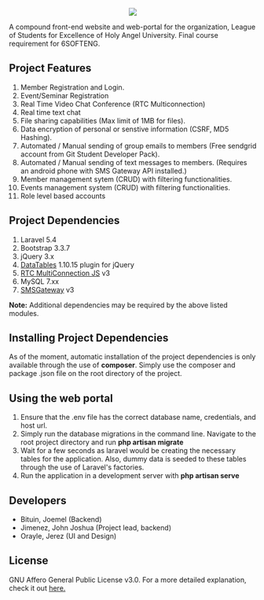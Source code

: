 <p align="center"><img src="http://i.imgur.com/6YknGdj.png"></p>

A compound front-end website and web-portal for the organization, League of Students for Excellence of Holy Angel University. Final course requirement for 6SOFTENG.

## Project Features
1. Member Registration and Login.
2. Event/Seminar Registration
3. Real Time Video Chat Conference (RTC Multiconnection)
4. Real time text chat
5. File sharing capabilities (Max limit of 1MB for files).
6. Data encryption of personal or senstive information (CSRF, MD5 Hashing).
7. Automated / Manual sending of group emails to members (Free sendgrid account from Git Student Developer Pack).
8. Automated / Manual sending of text messages to members. (Requires an android phone with SMS Gateway API installed.)
9. Member management sytem (CRUD) with filtering functionalities.
10. Events management system (CRUD) with filtering functionalities.
10. Role level based accounts

## Project Dependencies
1. Laravel 5.4
2. Bootstrap 3.3.7
3. jQuery 3.x
4. [DataTables](https://github.com/DataTables/DataTables) 1.10.15 plugin for jQuery
5. [RTC MultiConnection JS](https://github.com/muaz-khan/RTCMultiConnection) v3
6. MySQL 7.xx
7. [SMSGateway](https://smsgateway.me/) v3

**Note:** Additional dependencies may be required by the above listed modules.

## Installing Project Dependencies
As of the moment, automatic installation of the project dependencies is only available through the use of <b>composer</b>. Simply use the composer and package .json file on the root directory of the project. 

## Using the web portal
1. Ensure that the .env file has the correct database name, credentials, and host url.
2. Simply run the database migrations in the command line. Navigate to the root project directory and run <b>php artisan migrate</b>
3. Wait for a few seconds as laravel would be creating the necessary tables for the application. Also, dummy data is seeded to these tables through the use of Laravel's factories.
4. Run the application in a development server with <b>php artisan serve</b>

## Developers
* Bituin, Joemel (Backend)
* Jimenez, John Joshua (Project lead, backend)
* Orayle, Jerez (UI and Design)

## License
GNU Affero General Public License v3.0. For a more detailed explanation, check it out [here.](https://github.com/jjjimenez100/A-Silent-Voice/blob/master/LICENSE)
